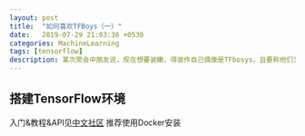 ```yaml
---
layout: post
title:  "如何喜欢TFBoys（一）"
date:   2019-07-29 21:03:36 +0530
categories: MachineLearning
tags: [tensorflow]
description: 某次聚会中朋友说，现在想要装嫩，得装作自己偶像是TFbosys，且要称他们为三小只；遂从网上挖掘资料，学习如何喜欢上TFbosys。
---
```


## 搭建TensorFlow环境
入门&教程&API见[中文社区](http://www.tensorfly.cn/)
推荐使用Docker安装
```bash

```

##
